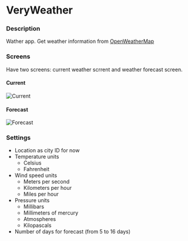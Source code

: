 VeryWeather
========================================================================================

### Description
Wather app. Get weather information from [OpenWeatherMap](http://openweathermap.org/)

### Screens
Have two screens: current weather scrrent and weather forecast screen.

#### Current
![Current](http://i.imgur.com/SyqE5Uel.png?1)

#### Forecast
![Forecast](http://i.imgur.com/h5IaSTll.png?1)

### Settings
* Location as city ID for now
* Temperature units
    - Celsius
    - Fahrenheit
* Wind speed units
    - Meters per second
    - Kilometers per hour
    - Miles per hour
* Pressure units
    - Millibars
    - Millimeters of mercury
    - Atmospheres
    - Kilopascals
* Number of days for forecast (from 5 to 16 days)